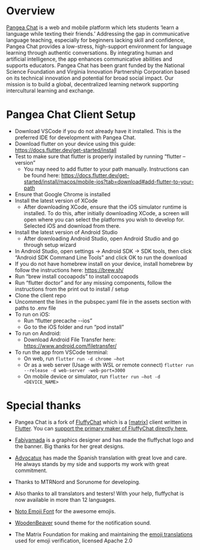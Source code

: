 # Overview

[Pangea Chat](https://pangea.chat) is a web and mobile platform which lets students ‘learn a language while texting their friends.’ Addressing the gap in communicative language teaching, especially for beginners lacking skill and confidence, Pangea Chat provides a low-stress, high-support environment for language learning through authentic conversations. By integrating human and artificial intelligence, the app enhances communicative abilities and supports educators. Pangea Chat has been grant funded by the National Science Foundation and Virginia Innovation Partnership Corporation based on its technical innovation and potential for broad social impact. Our mission is to build a global, decentralized learning network supporting intercultural learning and exchange.

# Pangea Chat Client Setup

* Download VSCode if you do not already have it installed. This is the preferred IDE for development with Pangea Chat.
* Download flutter on your device using this guide: https://docs.flutter.dev/get-started/install
* Test to make sure that flutter is properly installed by running “flutter –version”
    * You may need to add flutter to your path manually. Instructions can be found here: https://docs.flutter.dev/get-started/install/macos/mobile-ios?tab=download#add-flutter-to-your-path
* Ensure that Google Chrome is installed
* Install the latest version of XCode
    * After downloading XCode, ensure that the iOS simulator runtime is installed. To do this, after initially downloading XCode, a screen will open where you can select the platforms you wish to develop for. Selected iOS and download from there.
* Install the latest version of Android Studio
    * After downloading Android Studio, open Android Studio and go through setup wizard
* In Android Studio, open settings -> Android SDK -> SDK tools, then click “Android SDK Command Line Tools” and click OK to run the download
* If you do not have homebrew install on your device, install homebrew by follow the instructions here: https://brew.sh/
* Run “brew install cocoapods” to install cocoapods
* Run “flutter doctor” and for any missing components, follow the instructions from the print out to install / setup
* Clone the client repo
* Uncomment the lines in the pubspec.yaml file in the assets section with paths to .env file
* To run on iOS:
    * Run “flutter precache --ios”
    * Go to the iOS folder and run “pod install”
* To run on Android:
    * Download Android File Transfer here: ​​https://www.android.com/filetransfer/
* To run the app from VSCode terminal:
    * On web, run `flutter run -d chrome –hot`
    * Or as a web server (Usage with WSL or remote connect) `flutter run --release -d web-server -web-port=3000`
    * On mobile device or simulator, run `flutter run –hot -d <DEVICE_NAME>`

# Special thanks

* Pangea Chat is a fork of [FluffyChat](https://fluffychat.im) which is a [[matrix](https://matrix.org)] client written in [Flutter](https://flutter.dev). You can [support the primary maker of FluffyChat directly here.](https://ko-fi.com/C1C86VN53)

* <a href="https://github.com/fabiyamada">Fabiyamada</a> is a graphics designer and has made the fluffychat logo and the banner. Big thanks for her great designs.

* <a href="https://github.com/advocatux">Advocatux</a> has made the Spanish translation with great love and care. He always stands by my side and supports my work with great commitment.

* Thanks to MTRNord and Sorunome for developing.

* Also thanks to all translators and testers! With your help, fluffychat is now available in more than 12 languages.

* <a href="https://github.com/googlefonts/noto-emoji/">Noto Emoji Font</a> for the awesome emojis.

* <a href="https://github.com/madsrh/WoodenBeaver">WoodenBeaver</a> sound theme for the notification sound.

* The Matrix Foundation for making and maintaining the [emoji translations](https://github.com/matrix-org/matrix-spec/blob/main/data-definitions/sas-emoji.json) used for emoji verification, licensed Apache 2.0
